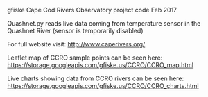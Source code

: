 gfiske
Cape Cod Rivers Observatory project code
Feb 2017

Quashnet.py reads live data coming from temperature sensor in the Quashnet River
(sensor is temporarily disabled)

For full website visit: http://www.caperivers.org/

Leaflet map of CCRO sample points can be seen here:
https://storage.googleapis.com/gfiske.us/CCRO/CCRO_map.html

Live charts showing data from CCRO rivers can be seen here:
https://storage.googleapis.com/gfiske.us/CCRO/CCRO_charts.html


